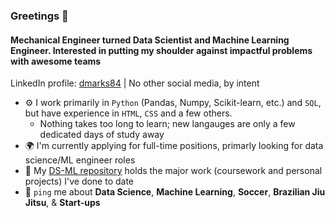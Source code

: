 ### Greetings 👋

#### Mechanical Engineer turned Data Scientist and Machine Learning Engineer. Interested in putting my shoulder against impactful problems with awesome teams

LinkedIn profile: [dmarks84](https://www.linkedin.com/in/dmarks84/) | 
No other social media, by intent

- ⚙️ I work primarily in `Python` (Pandas, Numpy, Scikit-learn, etc.) and `SQL`, but have experience in `HTML`, `CSS` and a few others.
  - Nothing takes too long to learn; new langauges are only a few dedicated days of study away 
- 🌍 I'm currently applying for full-time positions, primarly looking for data science/ML engineer roles
- 💅 My [DS-ML repository](https://github.com/dmarks84/DS-ML) holds the major work (coursework and personal projects) I've done to date
- 💬 `ping` me about **Data Science**, **Machine Learning**, **Soccer**, **Brazilian Jiu Jitsu**, & **Start-ups**
